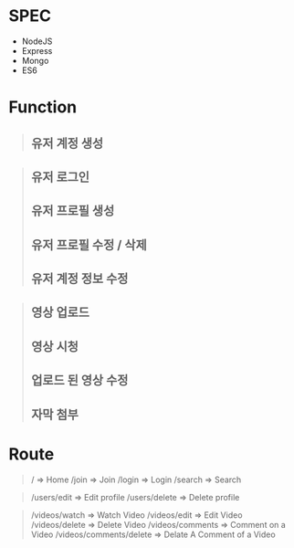 # SPEC

- NodeJS
- Express
- Mongo
- ES6

# Function

> ## 유저 계정 생성

> ## 유저 로그인
>
> ## 유저 프로필 생성
>
> ## 유저 프로필 수정 / 삭제
>
> ## 유저 계정 정보 수정

> ## 영상 업로드
>
> ## 영상 시청
>
> ## 업로드 된 영상 수정
>
> ## 자막 첨부

# Route

> / => Home
> /join => Join
> /login => Login
> /search => Search

> /users/edit => Edit profile
> /users/delete => Delete profile

> /videos/watch => Watch Video
> /videos/edit => Edit Video
> /videos/delete => Delete Video
> /videos/comments => Comment on a Video
> /videos/comments/delete => Delate A Comment of a Video
